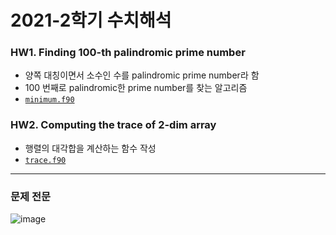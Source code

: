 # 2021-2학기 수치해석
### HW1. Finding 100-th palindromic prime number
* 양쪽 대칭이면서 소수인 수를 palindromic prime number라 함
* 100 번째로 palindromic한 prime number를 찾는 알고리즘
* [`minimum.f90`](https://github.com/Puilin/NA/blob/main/minimum.f90)
### HW2. Computing the trace of 2-dim array
* 행렬의 대각합을 계산하는 함수 작성
* [`trace.f90`](https://github.com/Puilin/NA/blob/main/trace.f90)
---
### 문제 전문
![image](https://github.com/Puilin/NA/assets/65332747/df8a0076-7b31-442c-98a4-aab716629dc8)
